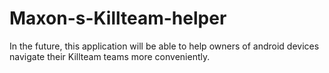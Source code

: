 # Maxon-s-Killteam-helper
In the future, this application will be able to help owners of android devices navigate their Killteam teams more conveniently.
